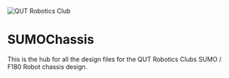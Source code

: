 
![QUT Robotics Club](http://static.tumblr.com/80fd68e6771df82f2fbe7ff251e7ebea/fa7wlfr/G81mq2lnz/tumblr_static_qutroboticsclub.png)


SUMOChassis
==========

This is the hub for all the design files for the QUT Robotics Clubs SUMO / F180 Robot chassis design.
